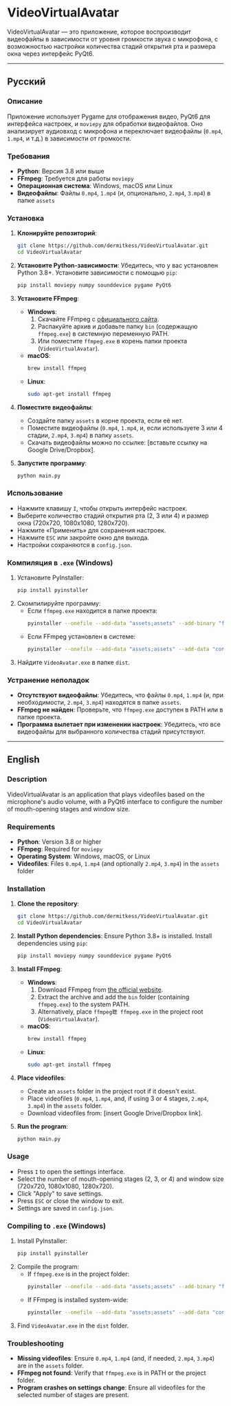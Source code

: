 # VideoVirtualAvatar

VideoVirtualAvatar — это приложение, которое воспроизводит видеофайлы в зависимости от уровня громкости звука с микрофона, с возможностью настройки количества стадий открытия рта и размера окна через интерфейс PyQt6.

---

## Русский

### Описание
Приложение использует Pygame для отображения видео, PyQt6 для интерфейса настроек, и `moviepy` для обработки видеофайлов. Оно анализирует аудиовход с микрофона и переключает видеофайлы (`0.mp4`, `1.mp4`, и т.д.) в зависимости от громкости.

### Требования
- **Python**: Версия 3.8 или выше
- **FFmpeg**: Требуется для работы `moviepy`
- **Операционная система**: Windows, macOS или Linux
- **Видеофайлы**: Файлы `0.mp4`, `1.mp4` (и, опционально, `2.mp4`, `3.mp4`) в папке `assets`

### Установка

1. **Клонируйте репозиторий**:
   ```bash
   git clone https://github.com/dermitkess/VideoVirtualAvatar.git
   cd VideoVirtualAvatar
   ```

2. **Установите Python-зависимости**:
   Убедитесь, что у вас установлен Python 3.8+. Установите зависимости с помощью `pip`:
   ```bash
   pip install moviepy numpy sounddevice pygame PyQt6
   ```

3. **Установите FFmpeg**:
   - **Windows**:
     1. Скачайте FFmpeg с [официального сайта](https://ffmpeg.org/download.html).
     2. Распакуйте архив и добавьте папку `bin` (содержащую `ffmpeg.exe`) в системную переменную PATH.
     3. Или поместите `ffmpeg.exe` в корень папки проекта (`VideoVirtualAvatar`).
   - **macOS**:
     ```bash
     brew install ffmpeg
     ```
   - **Linux**:
     ```bash
     sudo apt-get install ffmpeg
     ```

4. **Поместите видеофайлы**:
   - Создайте папку `assets` в корне проекта, если её нет.
   - Поместите видеофайлы (`0.mp4`, `1.mp4`, и, если используете 3 или 4 стадии, `2.mp4`, `3.mp4`) в папку `assets`.
   - Скачать видеофайлы можно по ссылке: [вставьте ссылку на Google Drive/Dropbox].

5. **Запустите программу**:
   ```bash
   python main.py
   ```

### Использование
- Нажмите клавишу `I`, чтобы открыть интерфейс настроек.
- Выберите количество стадий открытия рта (2, 3 или 4) и размер окна (720x720, 1080x1080, 1280x720).
- Нажмите «Применить» для сохранения настроек.
- Нажмите `ESC` или закройте окно для выхода.
- Настройки сохраняются в `config.json`.

### Компиляция в `.exe` (Windows)
1. Установите PyInstaller:
   ```bash
   pip install pyinstaller
   ```
2. Скомпилируйте программу:
   - Если `ffmpeg.exe` находится в папке проекта:
     ```bash
     pyinstaller --onefile --add-data "assets;assets" --add-binary "ffmpeg.exe;." --add-data "config.json;." --name VideoAvatar main.py
     ```
   - Если FFmpeg установлен в системе:
     ```bash
     pyinstaller --onefile --add-data "assets;assets" --add-data "config.json;." --name VideoAvatar main.py
     ```
3. Найдите `VideoAvatar.exe` в папке `dist`.

### Устранение неполадок
- **Отсутствуют видеофайлы**: Убедитесь, что файлы `0.mp4`, `1.mp4` (и, при необходимости, `2.mp4`, `3.mp4`) находятся в папке `assets`.
- **FFmpeg не найден**: Проверьте, что `ffmpeg.exe` доступен в PATH или в папке проекта.
- **Программа вылетает при изменении настроек**: Убедитесь, что все видеофайлы для выбранного количества стадий присутствуют.

---

## English

### Description
VideoVirtualAvatar is an application that plays videofiles based on the microphone's audio volume, with a PyQt6 interface to configure the number of mouth-opening stages and window size.

### Requirements
- **Python**: Version 3.8 or higher
- **FFmpeg**: Required for `moviepy`
- **Operating System**: Windows, macOS, or Linux
- **Videofiles**: Files `0.mp4`, `1.mp4` (and optionally `2.mp4`, `3.mp4`) in the `assets` folder

### Installation

1. **Clone the repository**:
   ```bash
   git clone https://github.com/dermitkess/VideoVirtualAvatar.git
   cd VideoVirtualAvatar
   ```

2. **Install Python dependencies**:
   Ensure Python 3.8+ is installed. Install dependencies using `pip`:
   ```bash
   pip install moviepy numpy sounddevice pygame PyQt6
   ```

3. **Install FFmpeg**:
   - **Windows**:
     1. Download FFmpeg from [the official website](https://ffmpeg.org/download.html).
     2. Extract the archive and add the `bin` folder (containing `ffmpeg.exe`) to the system PATH.
     3. Alternatively, place `ffmpeg聦
ffmpeg.exe` in the project root (`VideoVirtualAvatar`).
   - **macOS**:
     ```bash
     brew install ffmpeg
     ```
   - **Linux**:
     ```bash
     sudo apt-get install ffmpeg
     ```

4. **Place videofiles**:
   - Create an `assets` folder in the project root if it doesn't exist.
   - Place videofiles (`0.mp4`, `1.mp4`, and, if using 3 or 4 stages, `2.mp4`, `3.mp4`) in the `assets` folder.
   - Download videofiles from: [insert Google Drive/Dropbox link].

5. **Run the program**:
   ```bash
   python main.py
   ```

### Usage
- Press `I` to open the settings interface.
- Select the number of mouth-opening stages (2, 3, or 4) and window size (720x720, 1080x1080, 1280x720).
- Click "Apply" to save settings.
- Press `ESC` or close the window to exit.
- Settings are saved in `config.json`.

### Compiling to `.exe` (Windows)
1. Install PyInstaller:
   ```bash
   pip install pyinstaller
   ```
2. Compile the program:
   - If `ffmpeg.exe` is in the project folder:
     ```bash
     pyinstaller --onefile --add-data "assets;assets" --add-binary "ffmpeg.exe;." --add-data "config.json;." --name VideoAvatar main.py
     ```
   - If FFmpeg is installed system-wide:
     ```bash
     pyinstaller --onefile --add-data "assets;assets" --add-data "config.json;." --name VideoAvatar main.py
     ```
3. Find `VideoAvatar.exe` in the `dist` folder.

### Troubleshooting
- **Missing videofiles**: Ensure `0.mp4`, `1.mp4` (and, if needed, `2.mp4`, `3.mp4`) are in the `assets` folder.
- **FFmpeg not found**: Verify that `ffmpeg.exe` is in PATH or the project folder.
- **Program crashes on settings change**: Ensure all videofiles for the selected number of stages are present.